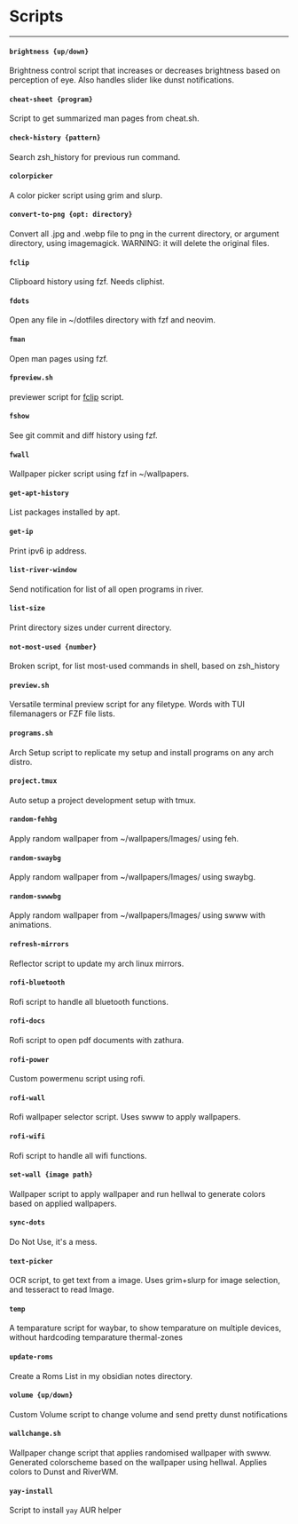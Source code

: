 # Scripts

---

#### `brightness {up/down}`

Brightness control script that increases or decreases brightness based on
perception of eye. Also handles slider like dunst notifications.

#### `cheat-sheet {program}`

Script to get summarized man pages from cheat.sh.

#### `check-history {pattern}`

Search zsh_history for previous run command.

#### `colorpicker`

A color picker script using grim and slurp.

#### `convert-to-png {opt: directory}`

Convert all .jpg and .webp file to png in the current directory, or argument
directory, using imagemagick. WARNING: it will delete the original files.

#### `fclip`

Clipboard history using fzf. Needs cliphist.

#### `fdots`

Open any file in ~/dotfiles directory with fzf and neovim.

#### `fman`

Open man pages using fzf.

#### `fpreview.sh`

previewer script for [fclip](./fclip) script.

#### `fshow`

See git commit and diff history using fzf.

#### `fwall`

Wallpaper picker script using fzf in ~/wallpapers.

#### `get-apt-history`

List packages installed by apt.

#### `get-ip`

Print ipv6 ip address.

#### `list-river-window`

Send notification for list of all open programs in river.

#### `list-size`

Print directory sizes under current directory.

#### `not-most-used {number}`

Broken script, for list most-used commands in shell, based on zsh_history

#### `preview.sh`

Versatile terminal preview script for any filetype. Words with TUI filemanagers
or FZF file lists.

#### `programs.sh`

Arch Setup script to replicate my setup and install programs on any arch distro.

#### `project.tmux`

Auto setup a project development setup with tmux.

#### `random-fehbg`

Apply random wallpaper from ~/wallpapers/Images/ using feh.

#### `random-swaybg`

Apply random wallpaper from ~/wallpapers/Images/ using swaybg.

#### `random-swwwbg`

Apply random wallpaper from ~/wallpapers/Images/ using swww with animations.

#### `refresh-mirrors`

Reflector script to update my arch linux mirrors.

#### `rofi-bluetooth`

Rofi script to handle all bluetooth functions.

#### `rofi-docs`

Rofi script to open pdf documents with zathura.

#### `rofi-power`

Custom powermenu script using rofi.

#### `rofi-wall`

Rofi wallpaper selector script. Uses swww to apply wallpapers.

#### `rofi-wifi`

Rofi script to handle all wifi functions.

#### `set-wall {image path}`

Wallpaper script to apply wallpaper and run hellwal to generate colors
based on applied wallpapers.

#### `sync-dots`

Do Not Use, it's a mess.

#### `text-picker`

OCR script, to get text from a image. Uses grim+slurp for image selection, and
tesseract to read Image.

#### `temp`

A temparature script for waybar, to show temparature on multiple devices,
without hardcoding temparature thermal-zones

#### `update-roms`

Create a Roms List in my obsidian notes directory.

#### `volume {up/down}`

Custom Volume script to change volume and send pretty dunst notifications

#### `wallchange.sh`

Wallpaper change script that applies randomised wallpaper with swww. Generated
colorscheme based on the wallpaper using hellwal. Applies colors to Dunst and
RiverWM.

#### `yay-install`

Script to install `yay` AUR helper
